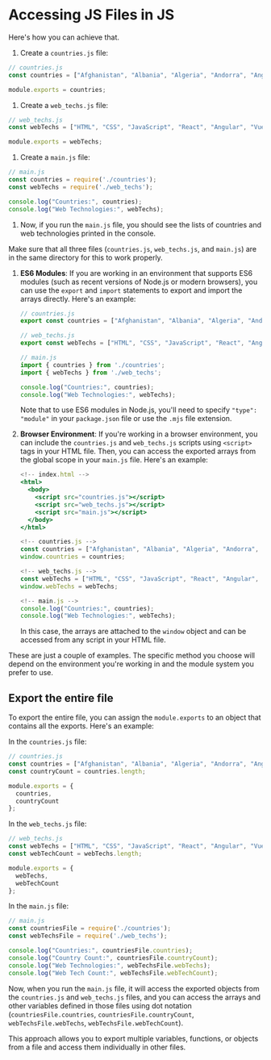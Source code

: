 # Accessing JS Files in JS

Here's how you can achieve that.

1. Create a `countries.js` file:

```jsx
// countries.js
const countries = ["Afghanistan", "Albania", "Algeria", "Andorra", "Angola", "Antigua and Barbuda", ...]; // Add the list of countries here

module.exports = countries;

```

1. Create a `web_techs.js` file:

```jsx
// web_techs.js
const webTechs = ["HTML", "CSS", "JavaScript", "React", "Angular", "Vue.js", ...]; // Add the list of web technologies here

module.exports = webTechs;

```

1. Create a `main.js` file:

```jsx
// main.js
const countries = require('./countries');
const webTechs = require('./web_techs');

console.log("Countries:", countries);
console.log("Web Technologies:", webTechs);

```

1. Now, if you run the `main.js` file, you should see the lists of countries and web technologies printed in the console.

Make sure that all three files (`countries.js`, `web_techs.js`, and `main.js`) are in the same directory for this to work properly.

1. **ES6 Modules**: If you are working in an environment that supports ES6 modules (such as recent versions of Node.js or modern browsers), you can use the `export` and `import` statements to export and import the arrays directly. Here's an example:
    
    ```jsx
    // countries.js
    export const countries = ["Afghanistan", "Albania", "Algeria", "Andorra", "Angola", "Antigua and Barbuda", ...]; // Add the list of countries here
    
    // web_techs.js
    export const webTechs = ["HTML", "CSS", "JavaScript", "React", "Angular", "Vue.js", ...]; // Add the list of web technologies here
    
    // main.js
    import { countries } from './countries';
    import { webTechs } from './web_techs';
    
    console.log("Countries:", countries);
    console.log("Web Technologies:", webTechs);
    
    ```
    
    Note that to use ES6 modules in Node.js, you'll need to specify `"type": "module"` in your `package.json` file or use the `.mjs` file extension.
    
2. **Browser Environment**: If you're working in a browser environment, you can include the `countries.js` and `web_techs.js` scripts using `<script>` tags in your HTML file. Then, you can access the exported arrays from the global scope in your `main.js` file. Here's an example:
    
    ```jsx
    <!-- index.html -->
    <html>
      <body>
        <script src="countries.js"></script>
        <script src="web_techs.js"></script>
        <script src="main.js"></script>
      </body>
    </html>
    
    <!-- countries.js -->
    const countries = ["Afghanistan", "Albania", "Algeria", "Andorra", "Angola", "Antigua and Barbuda", ...]; // Add the list of countries here
    window.countries = countries;
    
    <!-- web_techs.js -->
    const webTechs = ["HTML", "CSS", "JavaScript", "React", "Angular", "Vue.js", ...]; // Add the list of web technologies here
    window.webTechs = webTechs;
    
    <!-- main.js -->
    console.log("Countries:", countries);
    console.log("Web Technologies:", webTechs);
    
    ```
    
    In this case, the arrays are attached to the `window` object and can be accessed from any script in your HTML file.
    

These are just a couple of examples. The specific method you choose will depend on the environment you're working in and the module system you prefer to use.

## Export the entire file

 To export the entire file, you can assign the `module.exports` to an object that contains all the exports. Here's an example:

In the `countries.js` file:

```jsx
// countries.js
const countries = ["Afghanistan", "Albania", "Algeria", "Andorra", "Angola", "Antigua and Barbuda", ...]; // Add the list of countries here
const countryCount = countries.length;

module.exports = {
  countries,
  countryCount
};

```

In the `web_techs.js` file:

```jsx
// web_techs.js
const webTechs = ["HTML", "CSS", "JavaScript", "React", "Angular", "Vue.js", ...]; // Add the list of web technologies here
const webTechCount = webTechs.length;

module.exports = {
  webTechs,
  webTechCount
};

```

In the `main.js` file:

```jsx
// main.js
const countriesFile = require('./countries');
const webTechsFile = require('./web_techs');

console.log("Countries:", countriesFile.countries);
console.log("Country Count:", countriesFile.countryCount);
console.log("Web Technologies:", webTechsFile.webTechs);
console.log("Web Tech Count:", webTechsFile.webTechCount);

```

Now, when you run the `main.js` file, it will access the exported objects from the `countries.js` and `web_techs.js` files, and you can access the arrays and other variables defined in those files using dot notation (`countriesFile.countries`, `countriesFile.countryCount`, `webTechsFile.webTechs`, `webTechsFile.webTechCount`).

This approach allows you to export multiple variables, functions, or objects from a file and access them individually in other files.